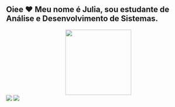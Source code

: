 ## Oiee ♥ Meu nome é Julia, sou estudante de Análise e Desenvolvimento de Sistemas.
<div align="center">
  <a href="https://github.com/Julia-M-Amaral">
  <img height="180em" src="https://github-readme-stats.vercel.app/api?username=Julia-M-Amaral&show_icons=true&theme=dracula&include_all_commits=true&count_private=true"/>
  
</div>
 
<div> 
  <a href = "mailto:JuliaAmaralSantos@outlook.com"><img src="https://img.shields.io/badge/-Gmail-%23333?style=for-the-badge&logo=gmail&logoColor=white" target="_blank"></a>
  <a href="https://www.linkedin.com/in/juliam-amaral/" target="_blank"><img src="https://img.shields.io/badge/-LinkedIn-%230077B5?style=for-the-badge&logo=linkedin&logoColor=white" target="_blank"></a>
 
</div>
